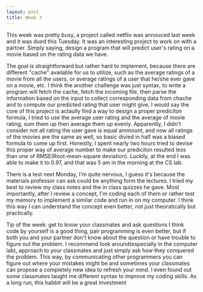 ```yaml
---
layout: post
title: Week 3
---
```


This week was pretty busy, a project called netflix was annouced last week and it was dued this Tuesday. It was an interesting project to work on with a partner. Simply saying, design a program that will predict user's rating on a movie based on the rating data we have.

The goal is straightforward but rather hard to implement, because there are different "cache" available for us to utilize, such as the average ratings of a movie from all the users, or average ratings of a user that he/she ever gave on a movie, etc. 
I think the another challenge was just syntax, to write a program will fetch the cache, fetch the incoming file, then parse the information based on the input to collect corresponding data from chache and to compute our predicted rating that user might give. I would say the core of this project is actaully find a way to design a proper prediciton formula, I tried to use the average user rating and the average of movie rating, sum them up then average them up evenly. Apparently, I didn't consider not all rating the user gave is equal ammount, and now all ratings of the movies are the same as well, so basic divied in half was a biased formula to come up first. Honestly, I spent nearly two hours tried to devise this proper way of average number to make our prediciton resulted less than one of RMSE(Root-mean-square deviation). Luckily, at the end I was able to make it to 0.97, and that was 5 am in the morning at the CS lab. 

There is a test next Monday, I'm quite nervous, I guess it's because the materials professor can ask could be anything form the lectures. I tried my best to review my class notes and the in class quizzes he gave. Most importantly, after I review a concept, I'm coding each of them or rather test my memory to implement a similar code and run in on my computer. I think this way I can understand the concept even better, not just theoratically but practically. 

Tip of the week: get to know your classmates and ask questions
I think code by yourself is a good thing, pair programming is even better, but if both you and your partner don't know about the question or have trouble to figure out the problem. I recommend look around(especially in the computer lab), approach to your classmates and just simply ask how they conquered the problem. This way, by communicating other programmers you can figure out where your mistakes might be and sometimes your classmates can propose a completely new idea to refresh your mind. I even found out some classmates taught me different syntax to improve my coding skills. As a long run, this habbit will be a great investment
